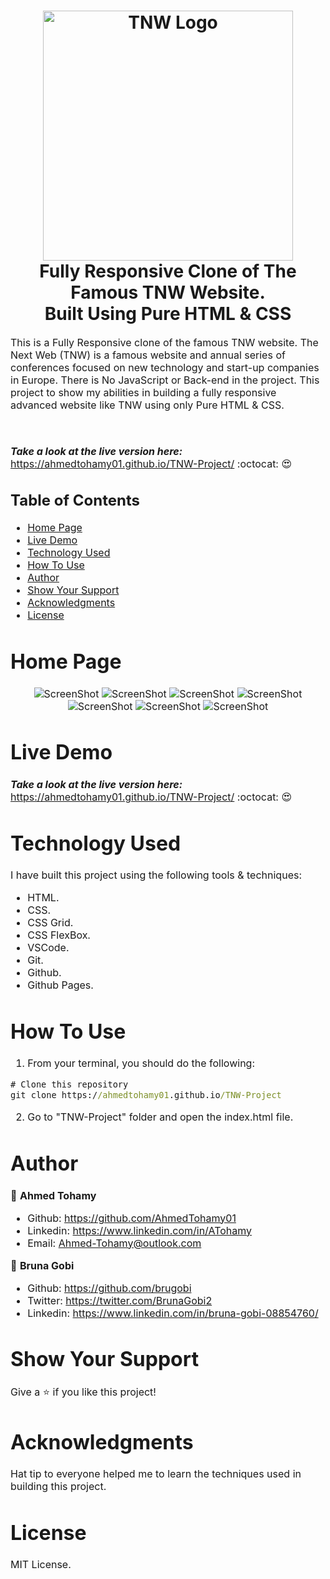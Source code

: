 
<h1 align="center">
  <img title="TNW" src="https://github.com/AhmedTohamy01/TNW-Project/blob/master/img/readme/readme-logo.png" alt="TNW Logo" width="400" />
  <br>
  Fully Responsive Clone of The Famous TNW Website.
  <br> 
  Built Using Pure HTML & CSS
</h1>

<p><font size="3">
  This is a Fully Responsive clone of the famous TNW website. The Next Web (TNW) is a famous website and annual series of conferences focused on new technology and start-up companies    in Europe. There is No JavaScript or Back-end in the project. This project to show my abilities in building a fully responsive advanced website like TNW using only Pure HTML & CSS.

  <br><br> 
  <strong><em>Take a look at the live version here:</em></strong> https://ahmedtohamy01.github.io/TNW-Project/ :octocat: :heart_eyes:
</p>

## Table of Contents

- [Home Page](#home-page)
- [Live Demo](#live-demo)
- [Technology Used](#technology-used)
- [How To Use](#how-to-use)
- [Author](#author)
- [Show Your Support](#show-your-support)
- [Acknowledgments](#acknowledgments)
- [License](#license)

# Home Page

<div align="center"><a name="menu"></a>

![ScreenShot](/img/readme/1.png)
![ScreenShot](/img/readme/2.png)
![ScreenShot](/img/readme/3.png)
![ScreenShot](/img/readme/4.png)
![ScreenShot](/img/readme/5.png)
![ScreenShot](/img/readme/6.png)
![ScreenShot](/img/readme/7.png)
</div>

# Live Demo

***Take a look at the live version here:*** https://ahmedtohamy01.github.io/TNW-Project/ :octocat: :heart_eyes: 


# Technology Used

I have built this project using the following tools & techniques:
- HTML.
- CSS.
- CSS Grid.
- CSS FlexBox.
- VSCode.
- Git.
- Github.
- Github Pages.

# How To Use

1) From your terminal, you should do the following:

```cmd
# Clone this repository
git clone https://ahmedtohamy01.github.io/TNW-Project

```

2) Go to "TNW-Project" folder and open the index.html file.


# Author

👤 **Ahmed Tohamy**
- Github: https://github.com/AhmedTohamy01
- Linkedin: https://www.linkedin.com/in/ATohamy
- Email: Ahmed-Tohamy@outlook.com

👤 **Bruna Gobi**

- Github: https://github.com/brugobi
- Twitter: https://twitter.com/BrunaGobi2
- Linkedin: https://www.linkedin.com/in/bruna-gobi-08854760/

# Show Your Support

Give a ⭐️ if you like this project!

# Acknowledgments

Hat tip to everyone helped me to learn the techniques used in building this project.

# License 

MIT License.



